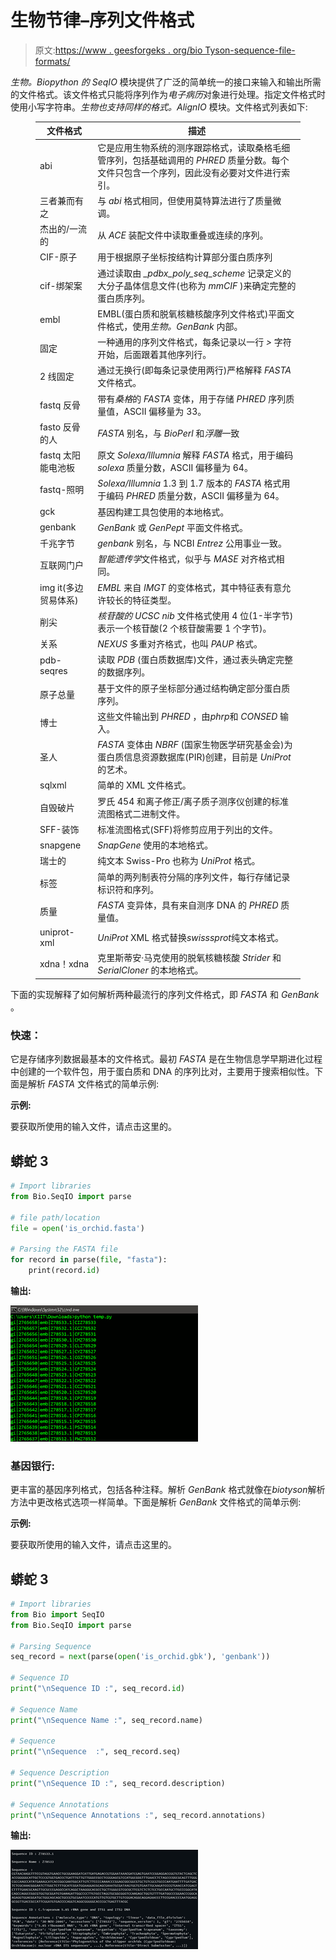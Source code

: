 # 生物节律–序列文件格式

> 原文:[https://www . geesforgeks . org/bio Tyson-sequence-file-formats/](https://www.geeksforgeeks.org/biopython-sequence-file-formats/)

*生物。Biopython 的 SeqIO* 模块提供了广泛的简单统一的接口来输入和输出所需的文件格式。该文件格式只能将序列作为*电子病历*对象进行处理。指定文件格式时使用小写字符串。*生物也支持同样的格式。AlignIO* 模块。文件格式列表如下:

<figure class="table">

| **文件格式** | **描述** |
| --- | --- |
| abi | 它是应用生物系统的测序跟踪格式，读取桑格毛细管序列，包括基础调用的 *PHRED* 质量分数。每个文件只包含一个序列，因此没有必要对文件进行索引。 |
| 三者兼而有之 | 与 *abi* 格式相同，但使用莫特算法进行了质量微调。 |
| 杰出的/一流的 | 从 *ACE* 装配文件中读取重叠或连续的序列。 |
| CIF-原子 | 用于根据原子坐标按结构计算部分蛋白质序列 |
| cif-绑架案 | 通过读取由 *_pdbx_poly_seq_scheme* 记录定义的大分子晶体信息文件(也称为 *mmCIF* )来确定完整的蛋白质序列。 |
| embl | EMBL(蛋白质和脱氧核糖核酸序列文件格式)平面文件格式，使用*生物。GenBank* 内部。 |
| 固定 | 一种通用的序列文件格式，每条记录以一行 *>* 字符开始，后面跟着其他序列行。 |
| 2 线固定 | 通过无换行(即每条记录使用两行)严格解释 *FASTA* 文件格式。 |
| fastq 反骨 | 带有*桑格*的 *FASTA* 变体，用于存储 *PHRED* 序列质量值，ASCII 偏移量为 33。 |
| fasto 反骨的人 | *FASTA* 别名，与 *BioPerl* 和*浮雕*一致 |
| fastq 太阳能电池板 | 原文 *Solexa/Illumnia* 解释 *FASTA* 格式，用于编码 *solexa* 质量分数，ASCII 偏移量为 64。 |
| fastq-照明 | *Solexa/Illumnia* 1.3 到 1.7 版本的 *FASTA* 格式用于编码 *PHRED* 质量分数，ASCII 偏移量为 64。 |
| gck | 基因构建工具包使用的本地格式。 |
| genbank | *GenBank* 或 *GenPept* 平面文件格式。 |
| 千兆字节 | *genbank* 别名，与 NCBI *Entrez* 公用事业一致。 |
| 互联网门户 | *智能遗传学*文件格式，似乎与 *MASE* 对齐格式相同。 |
| img it(多边贸易体系) | *EMBL* 来自 *IMGT* 的变体格式，其中特征表有意允许较长的特征类型。 |
| 削尖 | *核苷酸的 UCSC nib* 文件格式使用 4 位(1-半字节)表示一个核苷酸(2 个核苷酸需要 1 个字节)。 |
| 关系 | *NEXUS* 多重对齐格式，也叫 *PAUP* 格式。 |
| pdb-seqres | 读取 *PDB* (蛋白质数据库)文件，通过表头确定完整的数据序列。 |
| 原子总量 | 基于文件的原子坐标部分通过结构确定部分蛋白质序列。 |
| 博士 | 这些文件输出到 *PHRED* ，由*phrp*和 *CONSED* 输入。 |
| 圣人 | *FASTA* 变体由 *NBRF* (国家生物医学研究基金会)为蛋白质信息资源数据库(PIR)创建，目前是 *UniProt* 的艺术。 |
| sqlxml | 简单的 XML 文件格式。 |
| 自毁破片 | 罗氏 454 和离子修正/离子质子测序仪创建的标准流图格式二进制文件。 |
| SFF-装饰 | 标准流图格式(SFF)将修剪应用于列出的文件。 |
| snapgene | *SnapGene* 使用的本地格式。 |
| 瑞士的 | 纯文本 Swiss-Pro 也称为 *UniProt* 格式。 |
| 标签 | 简单的两列制表符分隔的序列文件，每行存储记录标识符和序列。 |
| 质量 | *FASTA* 变异体，具有来自测序 DNA 的 *PHRED* 质量值。 |
| uniprot-xml | *UniProt* XML 格式替换*swisssprot*纯文本格式。 |
| xdna！xdna | 克里斯蒂安·马克使用的脱氧核糖核酸 *Strider* 和 *SerialCloner* 的本地格式。 |

</figure>

下面的实现解释了如何解析两种最流行的序列文件格式，即 *FASTA* 和 *GenBank* 。

### **快速：**

它是存储序列数据最基本的文件格式。最初 *FASTA* 是在生物信息学早期进化过程中创建的一个软件包，用于蛋白质和 DNA 的序列比对，主要用于搜索相似性。下面是解析 *FASTA* 文件格式的简单示例:

**示例:**

要获取所使用的输入文件，请点击这里的。

## 蟒蛇 3

```py
# Import libraries
from Bio.SeqIO import parse

# file path/location
file = open('is_orchid.fasta') 

# Parsing the FASTA file
for record in parse(file, "fasta"): 
    print(record.id)
```

**输出:**

![](img/74444ab8249fe3d44f1868155f08342c.png)

### **基因银行:**

更丰富的基因序列格式，包括各种注释。解析 *GenBank* 格式就像在*biotyson*解析方法中更改格式选项一样简单。下面是解析 *GenBank* 文件格式的简单示例:

**示例:**

要获取所使用的输入文件，请点击这里的。

## 蟒蛇 3

```py
# Import libraries
from Bio import SeqIO
from Bio.SeqIO import parse

# Parsing Sequence
seq_record = next(parse(open('is_orchid.gbk'), 'genbank'))

# Sequence ID
print("\nSequence ID :", seq_record.id)

# Sequence Name
print("\nSequence Name :", seq_record.name)

# Sequence
print("\nSequence  :", seq_record.seq)

# Sequence Description
print("\nSequence ID :", seq_record.description)

# Sequence Annotations
print("\nSequence Annotations :", seq_record.annotations)
```

**输出:**

![](img/ff54af1a32a17bcc1371c7c3e34c4756.png)
